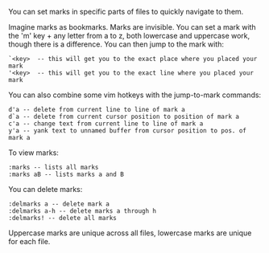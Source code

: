 You can set marks in specific parts of files to quickly navigate to them.

Imagine marks as bookmarks. Marks are invisible. You can set a mark with the
'm' key + any letter from a to z, both lowercase and uppercase work, though
there is a difference. You can then jump to the mark with:

	`<key>  -- this will get you to the exact place where you placed your mark
	'<key>  -- this will get you to the exact line where you placed your mark

You can also combine some vim hotkeys with the jump-to-mark commands:

	d'a -- delete from current line to line of mark a
	d`a -- delete from current cursor position to position of mark a
	c'a -- change text from current line to line of mark a
	y'a -- yank text to unnamed buffer from cursor position to pos. of mark a
	
To view marks:

	:marks -- lists all marks
	:marks aB -- lists marks a and B

You can delete marks:

	:delmarks a -- delete mark a
	:delmarks a-h -- delete marks a through h
	:delmarks! -- delete all marks

Uppercase marks are unique across all files, lowercase marks are unique for
each file.

